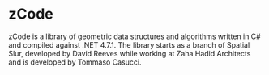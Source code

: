 # zCode
zCode is a library of geometric data structures and algorithms written in C# and compiled against .NET 4.7.1. The library starts as a branch of Spatial Slur, developed by David Reeves while working at Zaha Hadid Architects and is developed by Tommaso Casucci. 
